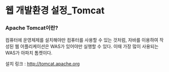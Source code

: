 # 웹 개발환경 설정_Tomcat

### Apache Tomcat이란?
컴퓨터에 운영체제를 설치해야만 컴퓨터를 사용할 수 있는 것처럼, 자바를 이용하여 작성된 웹 어플리케이션은
WAS가 있어야만 실행할 수 있다. 이때 가장 많이 사용되는 WAS가 아파치 톰켓이다.

설치 링크 : http://tomcat.apache.org
